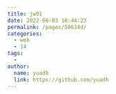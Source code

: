 ```yaml
---
title: jw01
date: 2022-06-03 10:44:23
permalink: /pages/58634d/
categories:
  - web
  - 14
tags:
  - 
author: 
  name: yuadh
  link: https://github.com/yuadh
---
```




<web-wordPage :page="7"/>